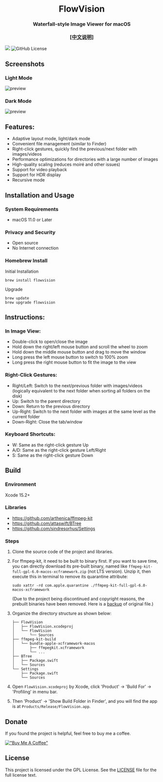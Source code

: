 
<p align="center">
<h1 align="center">FlowVision</h1>
<h3 align="center">Waterfall-style Image Viewer for macOS<br><br><a href="./README_zh.md">[中文说明]</a></h3> 
</p>

[![](https://img.shields.io/github/release/netdcy/FlowVision.svg)](https://github.com/netdcy/FlowVision/releases/latest?color=blue "GitHub release") ![GitHub License](https://img.shields.io/github/license/netdcy/FlowVision?color=blue)

## Screenshots

### Light Mode
![preview](https://netdcy.github.io/FlowVision/docs/preview_2.png)

### Dark Mode
![preview](https://netdcy.github.io/FlowVision/docs/preview_1.png)

## Features:
 - Adaptive layout mode, light/dark mode
 - Convenient file management (similar to Finder)
 - Right-click gestures, quickly find the previous/next folder with images/videos
 - Performance optimizations for directories with a large number of images
 - High-quality scaling (reduces moiré and other issues)
 - Support for video playback
 - Support for HDR display
 - Recursive mode

## Installation and Usage

### System Requirements

 - macOS 11.0 or Later

### Privacy and Security

 - Open source
 - No Internet connection

### Homebrew Install

Initial Installation
```
brew install flowvision
```
Upgrade
```
brew update
brew upgrade flowvision
```

## Instructions:
### In Image View:
 - Double-click to open/close the image
 - Hold down the right/left mouse button and scroll the wheel to zoom
 - Hold down the middle mouse button and drag to move the window
 - Long press the left mouse button to switch to 100% zoom
 - Long press the right mouse button to fit the image to the view
### Right-Click Gestures:
 - Right/Left: Switch to the next/previous folder with images/videos (logically equivalent to the next folder when sorting all folders on the disk)
 - Up: Switch to the parent directory
 - Down: Return to the previous directory
 - Up-Right: Switch to the next folder with images at the same level as the current folder
 - Down-Right: Close the tab/window
### Keyboard Shortcuts:
 - W: Same as the right-click gesture Up
 - A/D: Same as the right-click gesture Left/Right
 - S: Same as the right-click gesture Down

## Build

### Environment

Xcode 15.2+

### Libraries

 - https://github.com/arthenica/ffmpeg-kit
 - https://github.com/attaswift/BTree
 - https://github.com/sindresorhus/Settings

### Steps

1. Clone the source code of the project and libraries.
2. For ffmpeg-kit, it need to be built to binary first. If you want to save time, you can directly download its pre-built binary, named like `ffmpeg-kit-full-gpl-6.0-macos-xcframework.zip` (not LTS version). Unzip it, then execute this in terminal to remove its quarantine attribute:

    ```
    sudo xattr -rd com.apple.quarantine ./ffmpeg-kit-full-gpl-6.0-macos-xcframework
    ```
    
    (Due to the project being discontinued and copyright reasons, the prebuilt binaries have been removed. Here is a [backup](https://github.com/netdcy/ffmpeg-kit/releases/download/v6.0/ffmpeg-kit-full-gpl-6.0-macos-xcframework.zip) of original file.)

3. Organize the directory structure as shown below:

    ```
    ├── FlowVision
    │   ├── FlowVision.xcodeproj
    │   └── FlowVision
    │       └── Sources
    ├── ffmpeg-kit-build
    │   └── bundle-apple-xcframework-macos
    │       ├── ffmpegkit.xcframework
    │       └── ...
    ├── BTree
    │   ├── Package.swift
    │   └── Sources
    └── Settings
        ├── Package.swift
        └── Sources
    ```

4. Open `FlowVision.xcodeproj` by Xcode, click 'Product' -> 'Build For' -> 'Profiling' in menu bar.
5. Then 'Product' -> 'Show Build Folder in Finder', and you will find the app is at `Products/Release/FlowVision.app`.

## Donate

If you found the project is helpful, feel free to buy me a coffee.

[!["Buy Me A Coffee"](https://www.buymeacoffee.com/assets/img/custom_images/orange_img.png)](https://buymeacoffee.com/netdcyn)

## License

This project is licensed under the GPL License. See the [LICENSE](https://github.com/netdcy/FlowVision/blob/main/LICENSE) file for the full license text.

